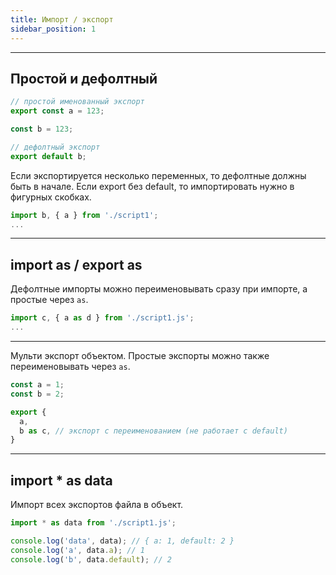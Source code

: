 ```yaml
---
title: Импорт / экспорт
sidebar_position: 1
---
```


***

## Простой и дефолтный 

```js title="script1.js"
// простой именованный экспорт
export const a = 123;

const b = 123;

// дефолтный экспорт
export default b;
```

Если экспортируется несколько переменных, то дефолтные должны быть в начале. Если export без default, то импортировать нужно в фигурных скобках.

```js title="script2.js"
import b, { a } from './script1';
...
```

***

## import as / export as

Дефолтные импорты можно переименовывать сразу при импорте, а простые через ```as```.

```js title="script2.js"
import c, { a as d } from './script1.js';
...
```

***

Мульти экспорт объектом. Простые экспорты можно также переименовывать через ```as```.

```js title="script1.js"
const a = 1;
const b = 2;

export {
  a,
  b as c, // экспорт с переименованием (не работает с default)
}
```

***

## import * as data

Импорт всех экспортов файла в объект.

```js title="script2.js"
import * as data from './script1.js';

console.log('data', data); // { a: 1, default: 2 }
console.log('a', data.a); // 1
console.log('b', data.default); // 2
```
